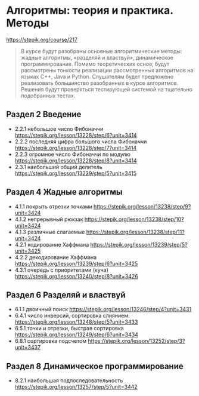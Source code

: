 # Алгоритмы: теория и практика. Методы
https://stepik.org/course/217
> В курсе будут разобраны основные алгоритмические методы: жадные алгоритмы, «разделяй и властвуй», динамическое программирование. Помимо теоретических основ, будут рассмотрены тонкости реализации рассмотренных алгоритмов на языках C++, Java и Python. Слушателям будет предложено реализовать большинство разобранных в курсе алгоритмов. Решения будут проверяться тестирующей системой на тщательно подобранных тестах.
## Раздел 2 Введение
- 2.2.1 небольшое число Фибоначчи https://stepik.org/lesson/13228/step/6?unit=3414
- 2.2.2 последняя цифра большого числа Фибоначчи https://stepik.org/lesson/13228/step/7?unit=3414
- 2.2.3 огромное число Фибоначчи по модулю https://stepik.org/lesson/13228/step/8?unit=3414
- 2.3.1 наибольший общий делитель https://stepik.org/lesson/13229/step/5?unit=3415
## Раздел 4 Жадные алгоритмы
- 4.1.1 покрыть отрезки точками https://stepik.org/lesson/13238/step/9?unit=3424
- 4.1.2 непрерывный рюкзак https://stepik.org/lesson/13238/step/10?unit=3424
- 4.1.3 различные слагаемые https://stepik.org/lesson/13238/step/11?unit=3424
- 4.2.1 кодирование Хаффмана https://stepik.org/lesson/13239/step/5?unit=3425
- 4.2.2 декодирование Хаффмана https://stepik.org/lesson/13239/step/6?unit=3425
- 4.3.1 очередь с приоритетами (куча) https://stepik.org/lesson/13240/step/8?unit=3426
## Раздел 6 Разделяй и властвуй
- 6.1.1 двоичный поиск https://stepik.org/lesson/13246/step/4?unit=3431
- 6.4.1 число инверсий, сортировка слиянием: https://stepik.org/lesson/13248/step/5?unit=3433
- 6.5.1 точки и отрезки, быстрая сортировка https://stepik.org/lesson/13249/step/6?unit=3434
- 6.8.1 сортировка подсчетом https://stepik.org/lesson/13252/step/3?unit=3437
## Раздел 8 Динамическое программирование
- 8.2.1 наибольшая подпоследовательность https://stepik.org/lesson/13257/step/5?unit=3442
